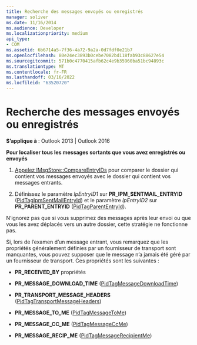```yaml
---
title: Recherche des messages envoyés ou enregistrés
manager: soliver
ms.date: 11/16/2014
ms.audience: Developer
ms.localizationpriority: medium
api_type:
- COM
ms.assetid: 6b6714a5-7f36-4a72-9a2a-0d7fdf0e21b7
ms.openlocfilehash: 80e24ec3893b0cebe7082bd118fab93c88627e54
ms.sourcegitcommit: 571b0c4770415afb62c4e9b35960ba51bc94893c
ms.translationtype: MT
ms.contentlocale: fr-FR
ms.lasthandoff: 03/16/2022
ms.locfileid: "63520720"
---
```

# <a name="finding-sent-or-saved-messages"></a>Recherche des messages envoyés ou enregistrés

**S’applique à** : Outlook 2013 | Outlook 2016
  
 **Pour localiser tous les messages sortants que vous avez enregistrés ou envoyés**
  
1. [Appelez IMsgStore::CompareEntryIDs](imsgstore-compareentryids.md) pour comparer le dossier qui contient vos messages envoyés avec le dossier qui contient vos messages entrants.

2. Définissez le paramètre _lpEntryID1_ sur **PR_IPM_SENTMAIL_ENTRYID** ([PidTagIpmSentMailEntryId](pidtagipmsentmailentryid-canonical-property.md)) et le paramètre _lpEntryID2_ sur **PR_PARENT_ENTRYID** ([PidTagParentEntryId](pidtagparententryid-canonical-property.md)).

N’ignorez pas que si vous supprimez des messages après leur envoi ou que vous les avez déplacés vers un autre dossier, cette stratégie ne fonctionne pas.
  
Si, lors de l’examen d’un message entrant, vous remarquez que les propriétés généralement définies par un fournisseur de transport sont manquantes, vous pouvez supposer que le message n’a jamais été géré par un fournisseur de transport. Ces propriétés sont les suivantes :
  
- **PR_RECEIVED_BY** propriétés

- **PR_MESSAGE_DOWNLOAD_TIME** ([PidTagMessageDownloadTime](pidtagmessagedownloadtime-canonical-property.md))

- **PR_TRANSPORT_MESSAGE_HEADERS** ([PidTagTransportMessageHeaders](pidtagtransportmessageheaders-canonical-property.md))

- **PR_MESSAGE_TO_ME** ([PidTagMessageToMe](pidtagmessagetome-canonical-property.md))

- **PR_MESSAGE_CC_ME** ([PidTagMessageCcMe](pidtagmessageccme-canonical-property.md))

- **PR_MESSAGE_RECIP_ME** ([PidTagMessageRecipientMe](pidtagmessagerecipientme-canonical-property.md))
